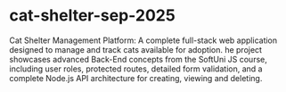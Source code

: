 # cat-shelter-sep-2025
Cat Shelter Management Platform: A complete full-stack web application designed to manage and track cats available for adoption. he project showcases advanced Back-End concepts from the SoftUni JS course, including user roles, protected routes, detailed form validation, and a complete Node.js API architecture for creating, viewing and deleting.
